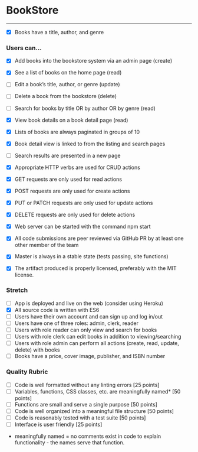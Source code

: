 # BookStore
___

- [x] Books have a title, author, and genre
### Users can…
- [x] Add books into the bookstore system via an admin page (create)
- [x] See a list of books on the home page (read)
- [ ] Edit a book’s title, author, or genre (update)
- [ ] Delete a book from the bookstore (delete)
- [ ] Search for books by title OR by author OR by genre (read)
- [x] View book details on a book detail page (read)
- [x] Lists of books are always paginated in groups of 10
- [x] Book detail view is linked to from the listing and search pages
- [ ] Search results are presented in a new page
- [x] Appropriate HTTP verbs are used for CRUD actions
- [x] GET requests are only used for read actions
- [x] POST requests are only used for create actions
- [x] PUT or PATCH requests are only used for update actions
- [x] DELETE requests are only used for delete actions
- [x] Web server can be started with the command npm start
- [x] All code submissions are peer reviewed via GitHub PR by at least one other member of the team
- [x] Master is always in a stable state (tests passing, site functions)
- [x] The artifact produced is properly licensed, preferably with the MIT license.


### Stretch

- [ ] App is deployed and live on the web (consider using Heroku)
- [x] All source code is written with ES6
- [ ] Users have their own account and can sign up and log in/out
- [ ] Users have one of three roles: admin, clerk, reader
- [ ] Users with role reader can only view and search for books
- [ ] Users with role clerk can edit books in addition to viewing/searching
- [ ] Users with role admin can perform all actions (create, read, update, delete) with books
- [ ] Books have a price, cover image, publisher, and ISBN number

### Quality Rubric

- [ ] Code is well formatted without any linting errors [25 points]
- [ ] Variables, functions, CSS classes, etc. are meaningfully named* [50 points]
- [ ] Functions are small and serve a single purpose [50 points]
- [ ] Code is well organized into a meaningful file structure [50 points]
- [ ] Code is reasonably tested with a test suite [50 points]
- [ ] Interface is user friendly [25 points]
* meaningfully named = no comments exist in code to explain functionality - the names serve that function.
